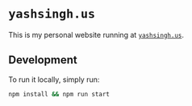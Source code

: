 # `yashsingh.us`

This is my personal website running at [`yashsingh.us`](http://www.yashsingh.us/).

## Development

To run it locally, simply run:

```sh
npm install && npm run start
```
